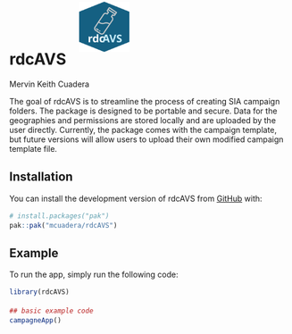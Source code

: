 rdcAVS
================
Mervin Keith Cuadera

<!-- README.md is generated from README.Rmd. Please edit that file -->
<img src="man/figures/logo.svg" style="position:absolute; top:0; left:350px; padding:3px; height: 90px;"/>
<!-- badges: start -->
<!-- badges: end -->

The goal of rdcAVS is to streamline the process of creating SIA campaign
folders. The package is designed to be portable and secure. Data for the
geographies and permissions are stored locally and are uploaded by the
user directly. Currently, the package comes with the campaign template,
but future versions will allow users to upload their own modified
campaign template file.

## Installation

You can install the development version of rdcAVS from
[GitHub](https://github.com/) with:

``` r
# install.packages("pak")
pak::pak("mcuadera/rdcAVS")
```

## Example

To run the app, simply run the following code:

``` r
library(rdcAVS)

## basic example code
campagneApp()
```
